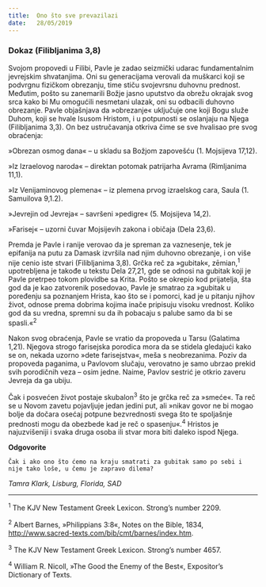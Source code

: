 ```yaml
---
title:  Ono što sve prevazilazi
date:   28/05/2019
---
```


### Dokaz (Filibljanima 3,8)

Svojom propovedi u Filibi, Pavle je zadao seizmički udarac fundamentalnim jevrejskim shvatanjima. Oni su generacijama verovali da muškarci koji se podvrgnu fizičkom obrezanju, time stiču svojevrsnu duhovnu prednost. Međutim, pošto su zanemarili Božje jasno uputstvo da obrežu okrajak svog srca kako bi Mu omogućili nesmetani ulazak, oni su odbacili duhovno obrezanje. Pavle objašnjava da »obrezanje« uključuje one koji Bogu služe Duhom, koji se hvale Isusom Hristom, i u potpunosti se oslanjaju na Njega (Filibljanima 3,3). On bez ustručavanja otkriva čime se sve hvalisao pre svog obraćenja:

»Obrezan osmog dana« – u skladu sa Božjom zapovešću (1. Mojsijeva 17,12).

»Iz Izraelovog naroda« – direktan potomak patrijarha Avrama (Rimljanima 11,1).

»Iz Venijaminovog plemena« – iz plemena prvog izraelskog cara, Saula (1. Samuilova 9,1.2).

»Jevrejin od Jevreja« – savršeni »pedigre« (5. Mojsijeva 14,2).

»Farisej« – uzorni čuvar Mojsijevih zakona i običaja (Dela 23,6).

Premda je Pavle i ranije verovao da je spreman za vaznesenje, tek je epifanija na putu za Damask izvršila nad njim duhovno obrezanje, i on više nije cenio iste stvari (Filibljanima 3,8). Grčka reč za »gubitak«, zēmian,<sup>1</sup> upotrebljena je takođe u tekstu Dela 27,21, gde se odnosi na gubitak koji je Pavle pretrpeo tokom plovidbe sa Krita. Pošto se okrepio kod prijatelja, šta god da je kao zatvorenik posedovao, Pavle je smatrao za »gubitak u poređenju sa poznanjem Hrista, kao što se i pomorci, kad je u pitanju njihov život, odnose prema dobrima kojima inače pripisuju visoku vrednost. Koliko god da su vredna, spremni su da ih pobacaju s palube samo da bi se spasli.«<sup>2</sup>

Nakon svog obraćenja, Pavle se vratio da propoveda u Tarsu (Galatima 1,21). Njegova strogo farisejska porodica mora da se stidela gledajući kako se on, nekada uzorno »dete farisejstva«, meša s neobrezanima. Poziv da propoveda paganima, u Pavlovom slučaju, verovatno je samo ubrzao prekid svih porodičnih veza – osim jedne. Naime, Pavlov sestrić je otkrio zaveru Jevreja da ga ubiju.

Čak i posvećen život postaje skubalon<sup>3</sup> što je grčka reč za »smeće«. Ta reč se u Novom zavetu pojavljuje jedan jedini put, ali »nikav govor ne bi mogao bolje da dočara osećaj potpune bezvrednosti svega što te spoljašnje prednosti mogu da obezbede kad je reč o spasenju«.<sup>4</sup> Hristos je najuzvišeniji i svaka druga osoba ili stvar mora biti daleko ispod Njega.   

**Odgovorite**

`Čak i ako ono što ćemo na kraju smatrati za gubitak samo po sebi i nije tako loše, u čemu je zapravo dilema?`

*Tamra Klark, Lisburg, Florida, SAD*

______________


<sup>1</sup>	The KJV New Testament Greek Lexicon. Strong’s number 2209.

<sup>2</sup>	Albert Barnes, »Philippians 3:8«, Notes on the Bible, 1834, http://www.sacred-texts.com/bib/cmt/barnes/index.htm.

<sup>3</sup>	The KJV New Testament Greek Lexicon. Strong’s number 4657.

<sup>4</sup>	William R. Nicoll, »The Good the Enemy of the Best«, Expositor’s Dictionary of Texts.
